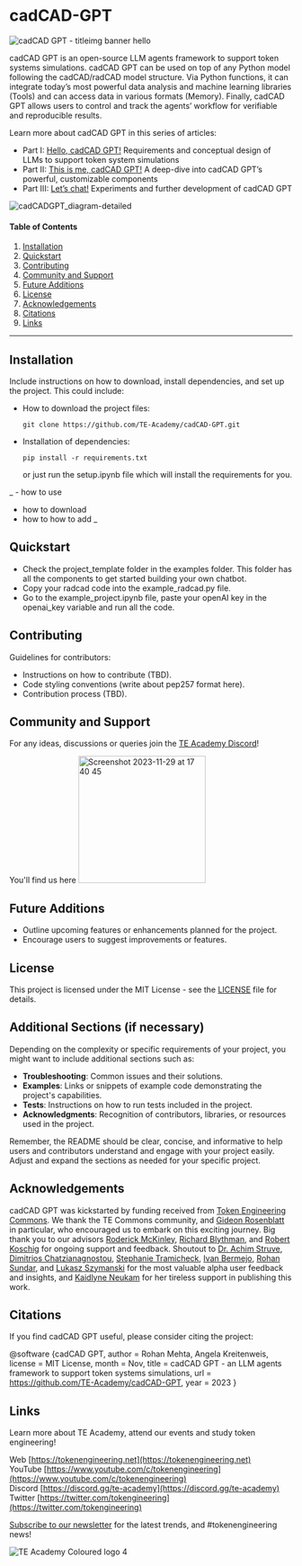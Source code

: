# cadCAD-GPT

![cadCAD GPT - titleimg banner hello](https://github.com/TE-Academy/cadCAD-GPT/assets/42371947/86a4663b-ce48-40f5-b3ec-df8b6707fe6e)

cadCAD GPT is an open-source LLM agents framework to support token systems simulations. cadCAD GPT can be used on top of any Python model following the cadCAD/radCAD model structure. Via Python functions, it can integrate today’s most powerful data analysis and machine learning libraries (Tools) and can access data in various formats (Memory). Finally, cadCAD GPT allows users to control and track the agents’ workflow for verifiable and reproducible results.


Learn more about cadCAD GPT in this series of articles:

- Part I: [Hello, cadCAD GPT!](https://mirror.xyz/0xFD1b6961B8CDAcaE0bb35b0f1e78b46b900735af/sLExFlURJEGbdBS4WrY4EsbOddQQ4uaHnIzSAzMNhsA) Requirements and conceptual design of LLMs to support token system simulations
- Part II: [This is me, cadCAD GPT!](https://mirror.xyz/0xFD1b6961B8CDAcaE0bb35b0f1e78b46b900735af/V1ybyg0t8eNz8ADq5GiBQrhP3i_rRKOCtp_mkjH8j68) A deep-dive into cadCAD GPT’s powerful, customizable components
- Part III: [Let’s chat!](https://mirror.xyz/0xFD1b6961B8CDAcaE0bb35b0f1e78b46b900735af/5Av2t43i3AhSELIb2yuMqLsKDIyUV5LrVA9EJ5ljaBo) Experiments and further development of cadCAD GPT

![cadCADGPT_diagram-detailed](https://github.com/TE-Academy/cadCAD-GPT/assets/42371947/ad70d134-8d5c-4f87-a791-2606779e7fb8)



#### Table of Contents

1. [Installation](#installation)
2. [Quickstart](#quickstart)
3. [Contributing](#contributing)
4. [Community and Support](#community-and-support)
5. [Future Additions](#future-additions)
6. [License](#license)
7. [Acknowledgements](#acknowledgements)
8. [Citations](#citations)
9. [Links](#links)

---

## Installation

Include instructions on how to download, install dependencies, and set up the project. This could include:

- How to download the project files:
  ```
  git clone https://github.com/TE-Academy/cadCAD-GPT.git
  ```
- Installation of dependencies:
  ```
  pip install -r requirements.txt
  ```
  or just run the setup.ipynb file which will install the requirements for you.

_  - how to use
- how to download
- how to how to add _


## Quickstart

- Check the project_template folder in the examples folder. This folder has all the components to get started building your own chatbot.
- Copy your radcad code into the example_radcad.py file.
- Go to the example_project.ipynb file, paste your openAI key in the openai_key variable and run all the code.

## Contributing

Guidelines for contributors:

- Instructions on how to contribute (TBD).
- Code styling conventions (write about pep257 format here).
- Contribution process (TBD).

## Community and Support

For any ideas, discussions or queries join the [TE Academy Discord](https://discord.gg/te-academy)!

You'll find us  here
<img width="226" alt="Screenshot 2023-11-29 at 17 40 45" src="https://github.com/TE-Academy/cadCAD-GPT/assets/42371947/fe313fca-870d-4fd7-9902-fd2a38f0a9ba">


## Future Additions

- Outline upcoming features or enhancements planned for the project.
- Encourage users to suggest improvements or features.

## License

This project is licensed under the MIT License - see the [LICENSE](https://github.com/TE-Academy/cadCAD-GPT/blob/main/LICENSE) file for details.


## Additional Sections (if necessary)

Depending on the complexity or specific requirements of your project, you might want to include additional sections such as:

- **Troubleshooting**: Common issues and their solutions.
- **Examples**: Links or snippets of example code demonstrating the project's capabilities.
- **Tests**: Instructions on how to run tests included in the project.
- **Acknowledgments**: Recognition of contributors, libraries, or resources used in the project.

Remember, the README should be clear, concise, and informative to help users and contributors understand and engage with your project easily. Adjust and expand the sections as needed for your specific project.


## Acknowledgements
cadCAD GPT was kickstarted by funding received from [Token Engineering Commons](https://twitter.com/tecmns). We thank the TE Commons community, and [Gideon Rosenblatt](https://twitter.com/gideonro) in particular, who encouraged us to embark on this exciting journey. Big thank you to our advisors [Roderick McKinley](https://twitter.com/RealTokenDesign), [Richard Blythman](https://twitter.com/richardblythman), and [Robert Koschig](https://twitter.com/KoschigRobert) for ongoing support and feedback. Shoutout to [Dr. Achim Struve](https://twitter.com/drcryve), [Dimitrios Chatzianagnostou](https://twitter.com/ChatziDimi), [Stephanie Tramicheck](https://www.linkedin.com/in/stephanietramicheck), [Ivan Bermejo](https://es.linkedin.com/in/ivanbermejocatalan), [Rohan Sundar](https://twitter.com/skelegrow), and [Lukasz Szymanski](https://twitter.com/woocash_eth) for the most valuable alpha user feedback and insights, and [Kaidlyne Neukam](https://twitter.com/Kaidlyne_Neukam) for her tireless support in publishing this work.


## Citations
If you find cadCAD GPT useful, please consider citing the project:

@software {cadCAD GPT,
    author = Rohan Mehta, Angela Kreitenweis,
    license = MIT License,
    month = Nov,
    title = cadCAD GPT - an LLM agents framework to support token systems simulations,
    url = https://github.com/TE-Academy/cadCAD-GPT,
    year = 2023
}

## Links
Learn more about TE Academy, attend our events and study token engineering!

Web [https://tokenengineering.net](https://tokenengineering.net) <br>
YouTube [https://www.youtube.com/c/tokenengineering](https://www.youtube.com/c/tokenengineering) <br>
Discord [https://discord.gg/te-academy](https://discord.gg/te-academy) <br>
Twitter [https://twitter.com/tokengineering](https://twitter.com/tokengineering) <br>

[Subscribe to our newsletter](https://a18hk.r.a.d.sendibm1.com/mk/cl/f/sh/1t6Af4OiGsDhzjSMTPLk965Sz7rlif/7PHBuI-UA0NR) for the latest trends, and #tokenengineering news!


![TE Academy Coloured logo 4](https://github.com/TE-Academy/cadCAD-GPT/assets/42371947/5b207452-78e0-447a-9e30-14e04a22c94b)

